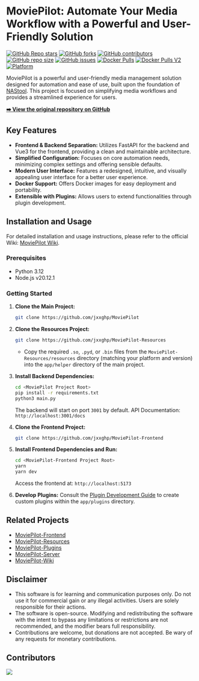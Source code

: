 # MoviePilot: Automate Your Media Workflow with a Powerful and User-Friendly Solution

[![GitHub Repo stars](https://img.shields.io/github/stars/jxxghp/MoviePilot?style=for-the-badge)](https://github.com/jxxghp/MoviePilot)
[![GitHub forks](https://img.shields.io/github/forks/jxxghp/MoviePilot?style=for-the-badge)](https://github.com/jxxghp/MoviePilot)
[![GitHub contributors](https://img.shields.io/github/contributors/jxxghp/MoviePilot?style=for-the-badge)](https://github.com/jxxghp/MoviePilot)
[![GitHub repo size](https://img.shields.io/github/repo-size/jxxghp/MoviePilot?style=for-the-badge)](https://github.com/jxxghp/MoviePilot)
[![GitHub issues](https://img.shields.io/github/issues/jxxghp/MoviePilot?style=for-the-badge)](https://github.com/jxxghp/MoviePilot)
[![Docker Pulls](https://img.shields.io/docker/pulls/jxxghp/moviepilot?style=for-the-badge)](https://hub.docker.com/r/jxxghp/moviepilot)
[![Docker Pulls V2](https://img.shields.io/docker/pulls/jxxghp/moviepilot-v2?style=for-the-badge)](https://hub.docker.com/r/jxxghp/moviepilot-v2)
[![Platform](https://img.shields.io/badge/platform-Windows%20%7C%20Linux%20%7C%20Synology-blue?style=for-the-badge)](https://github.com/jxxghp/MoviePilot)

MoviePilot is a powerful and user-friendly media management solution designed for automation and ease of use, built upon the foundation of [NAStool](https://github.com/NAStool/nas-tools). This project is focused on simplifying media workflows and provides a streamlined experience for users.

**[➡️ View the original repository on GitHub](https://github.com/jxxghp/MoviePilot)**

## Key Features

*   **Frontend & Backend Separation:** Utilizes FastAPI for the backend and Vue3 for the frontend, providing a clean and maintainable architecture.
*   **Simplified Configuration:** Focuses on core automation needs, minimizing complex settings and offering sensible defaults.
*   **Modern User Interface:** Features a redesigned, intuitive, and visually appealing user interface for a better user experience.
*   **Docker Support:** Offers Docker images for easy deployment and portability.
*   **Extensible with Plugins:** Allows users to extend functionalities through plugin development.

## Installation and Usage

For detailed installation and usage instructions, please refer to the official Wiki: [MoviePilot Wiki](https://wiki.movie-pilot.org).

### Prerequisites

*   Python 3.12
*   Node.js v20.12.1

### Getting Started

1.  **Clone the Main Project:**
    ```bash
    git clone https://github.com/jxxghp/MoviePilot
    ```
2.  **Clone the Resources Project:**
    ```bash
    git clone https://github.com/jxxghp/MoviePilot-Resources
    ```
    *   Copy the required `.so`, `.pyd`, or `.bin` files from the `MoviePilot-Resources/resources` directory (matching your platform and version) into the `app/helper` directory of the main project.

3.  **Install Backend Dependencies:**
    ```bash
    cd <MoviePilot Project Root>
    pip install -r requirements.txt
    python3 main.py
    ```
    The backend will start on port `3001` by default.  API Documentation:  `http://localhost:3001/docs`

4.  **Clone the Frontend Project:**
    ```bash
    git clone https://github.com/jxxghp/MoviePilot-Frontend
    ```

5.  **Install Frontend Dependencies and Run:**
    ```bash
    cd <MoviePilot-Frontend Project Root>
    yarn
    yarn dev
    ```
    Access the frontend at: `http://localhost:5173`

6.  **Develop Plugins:**  Consult the [Plugin Development Guide](https://wiki.movie-pilot.org/zh/plugindev) to create custom plugins within the `app/plugins` directory.

## Related Projects

*   [MoviePilot-Frontend](https://github.com/jxxghp/MoviePilot-Frontend)
*   [MoviePilot-Resources](https://github.com/jxxghp/MoviePilot-Resources)
*   [MoviePilot-Plugins](https://github.com/jxxghp/MoviePilot-Plugins)
*   [MoviePilot-Server](https://github.com/jxxghp/MoviePilot-Server)
*   [MoviePilot-Wiki](https://github.com/jxxghp/MoviePilot-Wiki)

## Disclaimer

*   This software is for learning and communication purposes only.  Do not use it for commercial gain or any illegal activities. Users are solely responsible for their actions.
*   The software is open-source. Modifying and redistributing the software with the intent to bypass any limitations or restrictions are not recommended, and the modifier bears full responsibility.
*   Contributions are welcome, but donations are not accepted.  Be wary of any requests for monetary contributions.

## Contributors

<a href="https://github.com/jxxghp/MoviePilot/graphs/contributors">
  <img src="https://contrib.rocks/image?repo=jxxghp/MoviePilot" />
</a>